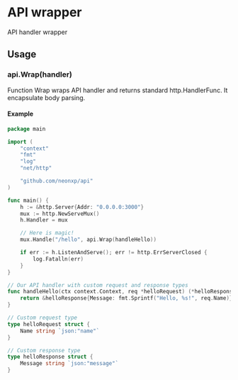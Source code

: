 # API wrapper

API handler wrapper

## Usage

### api.Wrap(handler)

Function Wrap wraps API handler and returns standard http.HandlerFunc. It encapsulate body parsing.

#### Example

```go
package main

import (
	"context"
	"fmt"
	"log"
	"net/http"

	"github.com/neonxp/api"
)

func main() {
	h := &http.Server{Addr: "0.0.0.0:3000"}
	mux := http.NewServeMux()
	h.Handler = mux

	// Here is magic!
	mux.Handle("/hello", api.Wrap(handleHello))

	if err := h.ListenAndServe(); err != http.ErrServerClosed {
		log.Fatalln(err)
	}
}

// Our API handler with custom request and response types
func handleHello(ctx context.Context, req *helloRequest) (*helloResponse, error) {
	return &helloResponse{Message: fmt.Sprintf("Hello, %s!", req.Name)}, nil
}

// Custom request type
type helloRequest struct {
	Name string `json:"name"`
}

// Custom response type
type helloResponse struct {
	Message string `json:"message"`
}

```
